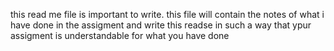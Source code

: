 this read me file is important to write. this file will contain the notes of what i have done in the assigment and write this readse in such a way that ypur assigment is understandable for what you have done 
